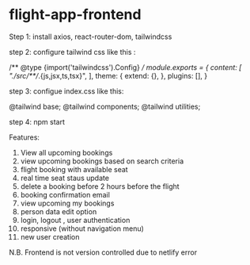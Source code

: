 # flight-app-frontend

Step 1:
install axios, react-router-dom, tailwindcss

step 2:
configure tailwind css like this :

/** @type {import('tailwindcss').Config} */
module.exports = {
  content: [
    "./src/**/*.{js,jsx,ts,tsx}",
  ],
  theme: {
    extend: {},
  },
  plugins: [],
}


step 3: 
configue index.css like this:

@tailwind base;
@tailwind components;
@tailwind utilities;

step 4:
npm start 

Features:
1. View all upcoming bookings
2. view upcoming bookings based on search criteria
3. flight booking with available seat
4. real time seat staus update
5. delete a booking before 2 hours before the flight
6. booking confirmation email
7. view upcoming my bookings
8. person data edit option
9. login, logout , user authentication
10. responsive (without navigation menu)
11. new user creation

N.B. Frontend is not version controlled due to netlify error 
